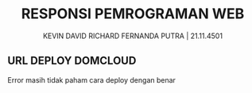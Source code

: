 <h1 align="center">RESPONSI PEMROGRAMAN WEB</h1>

<p align="center">
KEVIN DAVID RICHARD FERNANDA PUTRA | 21.11.4501
</p>

## URL DEPLOY DOMCLOUD

Error masih tidak paham cara deploy dengan benar 


